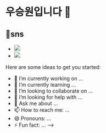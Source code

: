 # 우승원입니다 👋

## 💬sns
- <a href = "https://www.instagram.com/zx._.xal/"><img src="https://img.shields.io/badge/Instagram-E4405F?style=flat-square&logo=Instagram&logoColor=white"/></a>
- <a href = "https://blog.naver.com/joowoo0922"><img src="https://img.shields.io/badge/NaverBlog-03C75A?style=flat-square&logo=NaverBlog&logoColor=white"/></a>


Here are some ideas to get you started:

- 🔭 I’m currently working on ...
- 🌱 I’m currently learning ...
- 👯 I’m looking to collaborate on ...
- 🤔 I’m looking for help with ...
- 💬 Ask me about ...
- 📫 How to reach me: ...
- 😄 Pronouns: ...
- ⚡ Fun fact: ...
-->
